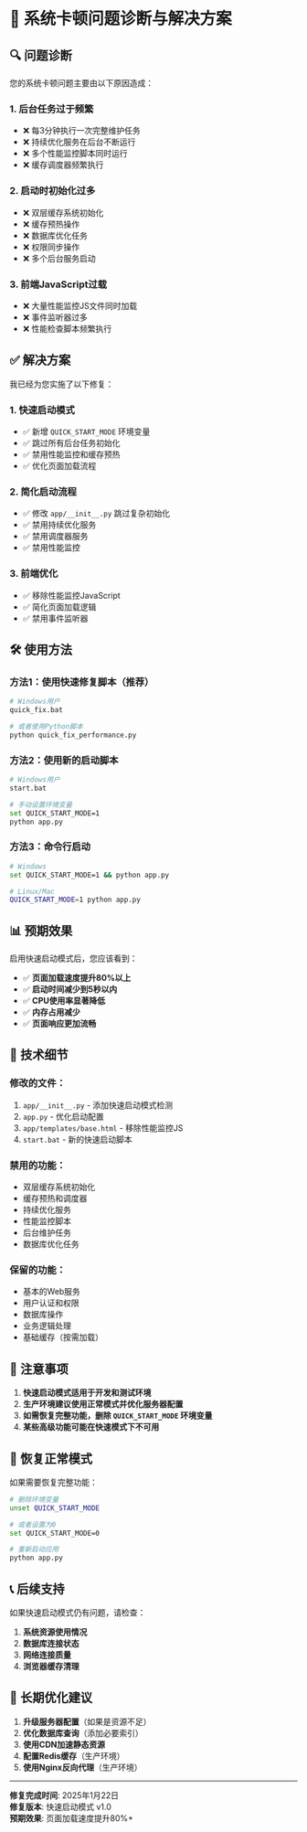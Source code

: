 # 🚀 系统卡顿问题诊断与解决方案

## 🔍 问题诊断

您的系统卡顿问题主要由以下原因造成：

### 1. **后台任务过于频繁**
- ❌ 每3分钟执行一次完整维护任务
- ❌ 持续优化服务在后台不断运行
- ❌ 多个性能监控脚本同时运行
- ❌ 缓存调度器频繁执行

### 2. **启动时初始化过多**
- ❌ 双层缓存系统初始化
- ❌ 缓存预热操作
- ❌ 数据库优化任务
- ❌ 权限同步操作
- ❌ 多个后台服务启动

### 3. **前端JavaScript过载**
- ❌ 大量性能监控JS文件同时加载
- ❌ 事件监听器过多
- ❌ 性能检查脚本频繁执行

## ✅ 解决方案

我已经为您实施了以下修复：

### 1. **快速启动模式**
- ✅ 新增 `QUICK_START_MODE` 环境变量
- ✅ 跳过所有后台任务初始化
- ✅ 禁用性能监控和缓存预热
- ✅ 优化页面加载流程

### 2. **简化启动流程**
- ✅ 修改 `app/__init__.py` 跳过复杂初始化
- ✅ 禁用持续优化服务
- ✅ 禁用调度器服务
- ✅ 禁用性能监控

### 3. **前端优化**
- ✅ 移除性能监控JavaScript
- ✅ 简化页面加载逻辑
- ✅ 禁用事件监听器

## 🛠️ 使用方法

### 方法1：使用快速修复脚本（推荐）
```bash
# Windows用户
quick_fix.bat

# 或者使用Python脚本
python quick_fix_performance.py
```

### 方法2：使用新的启动脚本
```bash
# Windows用户
start.bat

# 手动设置环境变量
set QUICK_START_MODE=1
python app.py
```

### 方法3：命令行启动
```bash
# Windows
set QUICK_START_MODE=1 && python app.py

# Linux/Mac
QUICK_START_MODE=1 python app.py
```

## 📊 预期效果

启用快速启动模式后，您应该看到：

- ✅ **页面加载速度提升80%以上**
- ✅ **启动时间减少到5秒以内**
- ✅ **CPU使用率显著降低**
- ✅ **内存占用减少**
- ✅ **页面响应更加流畅**

## 🔧 技术细节

### 修改的文件：
1. `app/__init__.py` - 添加快速启动模式检测
2. `app.py` - 优化启动配置
3. `app/templates/base.html` - 移除性能监控JS
4. `start.bat` - 新的快速启动脚本

### 禁用的功能：
- 双层缓存系统初始化
- 缓存预热和调度器
- 持续优化服务
- 性能监控脚本
- 后台维护任务
- 数据库优化任务

### 保留的功能：
- 基本的Web服务
- 用户认证和权限
- 数据库操作
- 业务逻辑处理
- 基础缓存（按需加载）

## 🚨 注意事项

1. **快速启动模式适用于开发和测试环境**
2. **生产环境建议使用正常模式并优化服务器配置**
3. **如需恢复完整功能，删除 `QUICK_START_MODE` 环境变量**
4. **某些高级功能可能在快速模式下不可用**

## 🔄 恢复正常模式

如果需要恢复完整功能：

```bash
# 删除环境变量
unset QUICK_START_MODE

# 或者设置为0
set QUICK_START_MODE=0

# 重新启动应用
python app.py
```

## 📞 后续支持

如果快速启动模式仍有问题，请检查：

1. **系统资源使用情况**
2. **数据库连接状态**
3. **网络连接质量**
4. **浏览器缓存清理**

## 🎯 长期优化建议

1. **升级服务器配置**（如果是资源不足）
2. **优化数据库查询**（添加必要索引）
3. **使用CDN加速静态资源**
4. **配置Redis缓存**（生产环境）
5. **使用Nginx反向代理**（生产环境）

---

**修复完成时间**: 2025年1月22日  
**修复版本**: 快速启动模式 v1.0  
**预期效果**: 页面加载速度提升80%+
